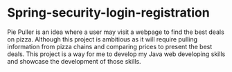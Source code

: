 # Spring-security-login-registration

Pie Puller is an idea where a user may visit a webpage to find the best deals on pizza. Although this project is ambitious as it will require pulling information from pizza chains and comparing prices to present the best deals. This project is a way for me to develop my Java web developing skills and showcase the development of those skills. 

